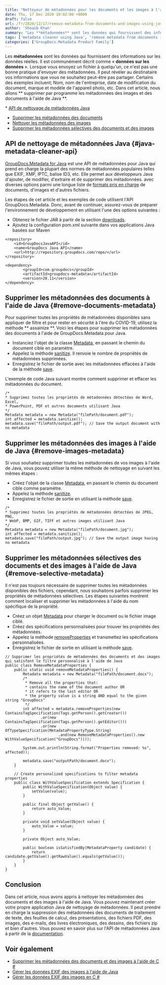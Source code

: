 ```yaml
---
title: "Nettoyeur de métadonnées pour les documents et les images à l'aide de Java"
date: Thu, 17 Dec 2020 10:02:00 +0000
draft: false
url: /fr/2020/12/17/remove-metadata-from-documents-and-images-using-java/
author: 'Shoaib Khan'
summary: "Les **métadonnées** sont les données qui fournissent des informations sur les données réelles. Il est communément décrit comme « **données sur les données** ». Lorsque vous envoyez un fichier à quelqu'un, ce n'est pas une bonne pratique d'envoyer des métadonnées. Il peut révéler au destinataire vos informations que vous ne souhaitez peut-être pas partager. Certains des exemples incluent; Nom, nom de l'entreprise, date de modification du document, marque et modèle de l'appareil photo, etc. Dans cet article, nous allons ** supprimer par programme les métadonnées des images et des documents à l'aide de Java **."
tags: ['metadata cleaner using Java', 'remove metadata from documents in Java', 'remove metadata from images in Java', 'remove metadata using Java']
categories: ['GroupDocs.Metadata Product Family']
---
```


Les **métadonnées** sont les données qui fournissent des informations sur les données réelles. Il est communément décrit comme « **données sur les données** ». Lorsque vous envoyez un fichier à quelqu'un, ce n'est pas une bonne pratique d'envoyer des métadonnées. Il peut révéler au destinataire vos informations que vous ne souhaitez peut-être pas partager. Certains des exemples incluent; Nom, nom de l'entreprise, date de modification du document, marque et modèle de l'appareil photo, etc. Dans cet article, nous allons ** supprimer par programme les métadonnées des images et des documents à l'aide de Java **.

* [API de nettoyage de métadonnées Java][1]
* [Supprimer les métadonnées des documents][2]
* [Nettoyer les métadonnées des images][3]
* [Supprimer les métadonnées sélectives des documents et des images][4]

## API de nettoyage de métadonnées Java {#java-metadata-cleaner-api}

[GroupDocs.Metadata for Java][5] est une API de métadonnées pour Java qui prend en charge la plupart des normes de métadonnées populaires telles que EXIF, XMP, IPTC, balise ID3, etc. Elle permet aux développeurs Java d'ajouter, de modifier, d'extraire et de supprimer des métadonnées. avec diverses options parmi une longue liste de [formats pris en charge][6] de documents, d'images et d'autres fichiers.

Les étapes de cet article et les exemples de code utilisent l'API GroupDocs.Metadata. Donc, avant de continuer, assurez-vous de préparer l'environnement de développement en utilisant l'une des options suivantes :

* Obtenez le fichier JAR à partir de la section [downloads][7].
* Ajoutez la configuration pom.xml suivante dans vos applications Java basées sur Maven

```
<repository>
	<id>GroupDocsJavaAPI</id>
	<name>GroupDocs Java API</name>
	<url>http://repository.groupdocs.com/repo/</url>
</repository>
```
```
<dependency>
        <groupId>com.groupdocs</groupId>
        <artifactId>groupdocs-metadata</artifactId>
        <version>20.11</version> 
</dependency>
```

## Supprimer les métadonnées des documents à l'aide de Java {#remove-documents-metadata}

Pour supprimer toutes les propriétés de métadonnées disponibles sans appliquer de filtre et pour rester en sécurité à l'ère du COVID-19, utilisez la méthode ** assainize **. Voici les étapes pour supprimer les métadonnées des documents à l'aide de GroupDocs.Metadata pour Java.

* Instanciez l'objet de la classe [Metadata][8], en passant le chemin du document cible en paramètre.
* Appelez la méthode [sanitize][9]. Il renvoie le nombre de propriétés de métadonnées supprimées.
* Enregistrez le fichier de sortie avec les métadonnées effacées à l'aide de la méthode [save][10].

L'exemple de code Java suivant montre comment supprimer et effacer les métadonnées du document.

```
/*
* Supprimez toutes les propriétés de métadonnées détectées de Word, Excel, 
* PowerPoint, PDF et autres documents utilisant Java
*/
Metadata metadata = new Metadata("filePath/document.pdf");
int affected = metadata.sanitize();
metadata.save("filePath/output.pdf"); // Save the output document with no metadata 
```

## Supprimer les métadonnées des images à l'aide de Java {#remove-images-metadata}

Si vous souhaitez supprimer toutes les métadonnées de vos images à l'aide de Java, vous pouvez utiliser la même méthode de nettoyage en suivant les mêmes étapes :

* Créez l'objet de la classe [Metadata][11], en passant le chemin du document cible comme paramètre.
* Appelez la méthode [sanitize][12].
* Enregistrez le fichier de sortie en utilisant la méthode [save][13].

```
/*
* Supprimez toutes les propriétés de métadonnées détectées de JPEG, PNG,
* WebP, BMP, GIF, TIFF et autres images utilisant Java
*/
Metadata metadata = new Metadata("filePath/document.jpg");
int affected = metadata.sanitize();
metadata.save("filePath/output.jpg"); // Save the output image having no metadata
```

## Supprimer les métadonnées sélectives des documents et des images à l'aide de Java {#remove-selective-metadata}

Il n'est pas toujours nécessaire de supprimer toutes les métadonnées disponibles des fichiers, cependant, nous souhaitons parfois supprimer les propriétés de métadonnées sélectives. Les étapes suivantes montrent comment localiser et supprimer les métadonnées à l'aide du nom spécifique de la propriété.

* Créez un objet [Metadata][14] pour charger le document ou le fichier image ciblé.
* Créez des spécifications personnalisées pour trouver les propriétés des métadonnées.
* Appelez la méthode [removeProperties][15] et transmettez les spécifications personnalisées.
* Enregistrez le fichier de sortie en utilisant la méthode [save][16].

```
// Supprimer les propriétés de métadonnées des documents et des images qui satisfont le filtre personnalisé à l'aide de Java
public class RemoveMetadataProperties {
	public static void removeMetadataProperties() {
		Metadata metadata = new Metadata("filePath/document.docx");
		/*
		 * Remove all the properties that: 
		 * contains the name of the document author OR
		 * it refers to the last editor OR 
		 * the property value is a string AND equal to the given string "GroupDocs"
		 */
		int affected = metadata.removeProperties(new ContainsTagSpecification(Tags.getPerson().getCreator())
				.or(new ContainsTagSpecification(Tags.getPerson().getEditor()))
				.or(new OfTypeSpecification(MetadataPropertyType.String)
						.and(new RemoveMetadataProperties().new WithValueSpecification("GroupDocs"))));

		System.out.println(String.format("Properties removed: %s", affected));

		metadata.save("outputPath/document.docx");
	}

	// Create personalized specifications to filter metadata properties
	public class WithValueSpecification extends Specification {
		public WithValueSpecification(Object value) {
			setValue(value);
		}

		public final Object getValue() {
			return auto_Value;
		}

		private void setValue(Object value) {
			auto_Value = value;
		}

		private Object auto_Value;

		public boolean isSatisfiedBy(MetadataProperty candidate) {
			return candidate.getValue().getRawValue().equals(getValue());
		}
	}
}
```

## Conclusion

Dans cet article, nous avons appris à nettoyer les métadonnées des documents et des images à l'aide de Java. Vous pouvez maintenant créer votre propre application Java de nettoyage de métadonnées. Il peut prendre en charge la suppression des métadonnées des documents de traitement de texte, des feuilles de calcul, des présentations, des fichiers PDF, des images, des e-mails, des livres électroniques, des dessins, des fichiers zip et bien d'autres. Vous pouvez en savoir plus sur l'API de métadonnées Java à partir de la [documentation][17].

## Voir également

* [Supprimer les métadonnées des documents et des images à l'aide de C #][18]
* [Gérer les données EXIF des images à l'aide de Java][19]
* [Gérer les données EXIF des images en C #][20]







[1]: #java-metadata-cleaner-api
[2]: #remove-documents-metadata
[3]: #remove-images-metadata
[4]: #remove-selective-metadata
[5]: https://products.groupdocs.com/metadata/java
[6]: https://docs.groupdocs.com/metadata/java/supported-document-formats/
[7]: https://downloads.groupdocs.com/metadata/java
[8]: https://apireference.groupdocs.com/metadata/java/com.groupdocs.metadata/Metadata
[9]: https://apireference.groupdocs.com/metadata/java/com.groupdocs.metadata/Metadata#sanitize()
[10]: https://apireference.groupdocs.com/metadata/java/com.groupdocs.metadata/Metadata#save(java.lang.String)
[11]: https://apireference.groupdocs.com/metadata/java/com.groupdocs.metadata/Metadata
[12]: https://apireference.groupdocs.com/metadata/java/com.groupdocs.metadata/Metadata#sanitize()
[13]: https://apireference.groupdocs.com/metadata/java/com.groupdocs.metadata/Metadata#save(java.lang.String)
[14]: https://apireference.groupdocs.com/metadata/java/com.groupdocs.metadata/Metadata
[15]: https://apireference.groupdocs.com/metadata/java/com.groupdocs.metadata/Metadata#removeProperties(com.groupdocs.metadata.search.Specification)
[16]: https://apireference.groupdocs.com/metadata/java/com.groupdocs.metadata/Metadata#save(java.lang.String)
[17]: https://docs.groupdocs.com/metadata/java/
[18]: https://blog.groupdocs.com/2020/12/29/remove-metadata-of-documents-and-images-using-csharp/
[19]: https://blog.groupdocs.com/2020/05/12/handle-exif-data-of-jpg-png-webp-images-in-java/
[20]: https://blog.groupdocs.com/2020/05/13/manage-exif-data-in-csharp-net-for-jpeg-png-tiff-webp-images/


